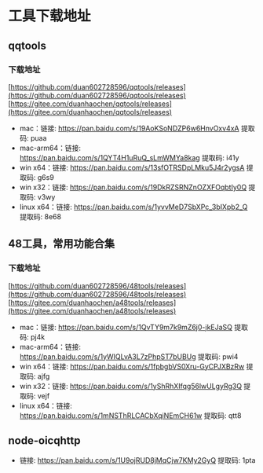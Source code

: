 # 工具下载地址

## qqtools

### 下载地址
[https://github.com/duan602728596/qqtools/releases](https://github.com/duan602728596/qqtools/releases)   
[https://gitee.com/duanhaochen/qqtools/releases](https://gitee.com/duanhaochen/qqtools/releases)
* mac：链接: https://pan.baidu.com/s/19AoKSoNDZP6w6HnvOxv4xA 提取码: puaa
* mac-arm64：链接: https://pan.baidu.com/s/1QYT4H1uRuQ_sLmWMYa8kag 提取码: i41y
* win x64：链接: https://pan.baidu.com/s/13sfOTRSDpLMku5J4r2ygsA 提取码: g6s9
* win x32：链接: https://pan.baidu.com/s/19DkRZSRNZnOZXFOqbtIy0Q 提取码: v3wy
* linux x64：链接: https://pan.baidu.com/s/1yvvMeD7SbXPc_3bIXpb2_Q 提取码: 8e68

## 48工具，常用功能合集

### 下载地址
[https://github.com/duan602728596/48tools/releases](https://github.com/duan602728596/48tools/releases)   
[https://gitee.com/duanhaochen/a48tools/releases](https://gitee.com/duanhaochen/a48tools/releases)
* mac：链接: https://pan.baidu.com/s/1QvTY9m7k9mZ6j0-jkEJaSQ 提取码: pj4k
* mac-arm64：链接: https://pan.baidu.com/s/1yWIQLvA3L7zPhpST7bUBUg 提取码: pwi4
* win x64：链接: https://pan.baidu.com/s/1fpbgbVS0Xru-GyCPJXBzRw 提取码: ajfg
* win x32：链接: https://pan.baidu.com/s/1yShRhXIfqg56lwULgyRg3Q 提取码: vejf
* linux x64：链接: https://pan.baidu.com/s/1mNSThRLCACbXqiNEmCH61w 提取码: qtt8

## node-oicqhttp

* 链接: https://pan.baidu.com/s/1U9ojRUD8jMqCjw7KMy2GyQ 提取码: 1pta
